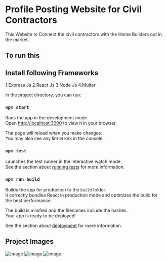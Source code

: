 # Profile Posting Website for Civil Contractors

This Website to Connect the civil contractors with the Home Builders out in the market.


## To run this
## Install following Frameworks
1.Express Js
2.React Js
3.Node Js
4.Multer

In the project directory, you can run:

### `npm start`

Runs the app in the development mode.\
Open [http://localhost:3000](http://localhost:3000) to view it in your browser.

The page will reload when you make changes.\
You may also see any lint errors in the console.

### `npm test`

Launches the test runner in the interactive watch mode.\
See the section about [running tests](https://facebook.github.io/create-react-app/docs/running-tests) for more information.

### `npm run build`

Builds the app for production to the `build` folder.\
It correctly bundles React in production mode and optimizes the build for the best performance.

The build is minified and the filenames include the hashes.\
Your app is ready to be deployed!

See the section about [deployment](https://facebook.github.io/create-react-app/docs/deployment) for more information.

## Project Images


![image](https://github.com/The-dynasty/Profile-Posting-Website-for-Contractors/assets/131884045/de4b5d4f-bb3c-4a8a-9a9c-16fee80cc6cc)
![image](https://github.com/The-dynasty/Profile-Posting-Website-for-Contractors/assets/131884045/24fe0e0f-5035-484f-912b-e9f73ff44b4a)
![image](https://github.com/The-dynasty/Profile-Posting-Website-for-Contractors/assets/131884045/db089595-1136-4224-af18-7d4477abcc13)



